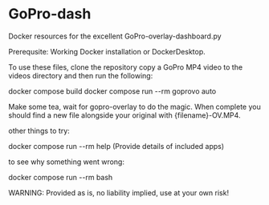 # GoPro-dash
Docker resources for the excellent GoPro-overlay-dashboard.py


Prerequsite: Working Docker installation or DockerDesktop.

To use these files, clone the repository copy a GoPro MP4 video
to the videos directory and then run the following:

docker compose build 
docker compose run --rm goprovo auto

Make some tea, wait for gopro-overlay to do the magic. When complete
you should find a new file alongside your original with {filename}-OV.MP4.

other things to try:

docker compose run --rm help (Provide details of included apps)

to see why something went wrong:

docker compose run --rm bash

WARNING: Provided as is, no liability implied, use at your own risk!
